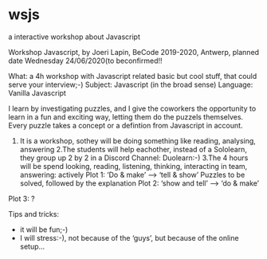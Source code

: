 # wsjs
a interactive workshop about Javascript 

Workshop Javascript, by Joeri Lapin, BeCode 2019-2020, Antwerp, planned date Wednesday 24/06/2020(to beconfirmed!!

What: a 4h workshop with Javascript related basic but cool stuff, that could serve your interview;-)
Subject: Javascript (in the broad sense)
Language: Vanilla Javascript

I learn by investigating puzzles, and I give the coworkers the opportunity to learn in a fun and exciting
way, letting them do the puzzels themselves.
Every puzzle takes a concept or a defintion from Javascript in account.
1. It is a workshop, sothey will be doing something like reading, analysing, answering
2.The students will help eachother, instead of a Sololearn, they group up 2 by 2 in a Discord Channel:
Duolearn:-)
3.The 4 hours will be spend looking, reading, listening, thinking, interacting in team, answering: actively
Plot 1:
‘Do & make’ --> ‘tell & show’
Puzzles to be solved, followed by the explanation
Plot 2:
‘show and tell’ --> ‘do & make’

Plot 3:
?

Tips and tricks:
- it will be fun;-)
- I will stress:-), not because of the ‘guys’, but because of the online setup...
